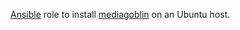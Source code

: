 [Ansible](http://www.ansible.com) role to install [mediagoblin](http://mediagoblin.org) on an Ubuntu host.
